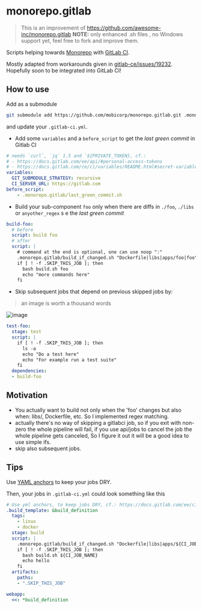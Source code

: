 # monorepo.gitlab
> This is an improvement of https://github.com/awesome-inc/monorepo.gitlab
> **NOTE:** only enhanced .sh files , no Windows support yet, feel free to fork and improve them.


Scripts helping towards [Monorepo](https://medium.com/@maoberlehner/monorepos-in-the-wild-33c6eb246cb9) with [GitLab CI](https://docs.gitlab.com/ee/ci/yaml/).

Mostly adapted from workarounds given in [gitlab-ce/issues/19232](https://gitlab.com/gitlab-org/gitlab-ce/issues/19232).
Hopefully soon to be integrated into GitLab CI!

## How to use

Add as a submodule

```bash
git submodule add https://github.com/mobicorp/monorepo.gitlab.git .monorepo.gitlab
```

and update your `.gitlab-ci.yml`.

- Add some `variables` and a `before_script` to get the *last green commit* in Gitlab CI

```yml
# needs `curl`, `jq` 1.5 and `${PRIVATE_TOKEN}, cf.:
# - https://docs.gitlab.com/ee/api/#personal-access-tokens
# - https://docs.gitlab.com/ce/ci/variables/README.html#secret-variables
variables:
  GIT_SUBMODULE_STRATEGY: recursive
  CI_SERVER_URL: https://gitlab.com
before_script:
    - .monorepo.gitlab/last_green_commit.sh
```

- Build your sub-component `foo` only when there are diffs in `./foo`, `./libs` or `anyother_regex` s
e the *last green commit*

```yml
build-foo:
  # before
  script: build foo
  # after
  script: |
    # command at the end is optional, one can use noop ":"
    .monorepo.gitlab/build_if_changed.sh "Dockerfile|libs|apps/foo|foo"
    if [ ! -f .SKIP_THIS_JOB ]; then
      bash build.sh foo
      echo "more commands here"
    fi
```

- Skip subsequent jobs that depend on previous skipped jobs by:

> an image is worth a thousand words

![image](skip_jobs.png)

```yml
test-foo:
  stage: test
  script: |
    if [ ! -f .SKIP_THIS_JOB ]; then
      ls -a
      echo "Do a test here"
      echo "For example run a test suite"
    fi
  dependencies:
  - build-foo
```


## Motivation

* You actually want to build not only when the 'foo' changes but also when: libs/, Dockerfile, etc. So I implemented regex matching.
* actually there's no way of skipping a gitlabci job, so if you exit with non-zero the whole pipeline will fail, if you use api/jobs to cancel the job the whole pipeline gets canceled, So I figure it out it will be a good idea to use simple ifs.
* skip also subsequent jobs.

## Tips

Use [YAML anchors](http://blog.daemonl.com/2016/02/yaml.html#yaml-anchors-references-extend) to keep your jobs DRY.

Then, your jobs in `.gitlab-ci.yml` could look something like this

```yml
# Use yml anchors, to keep jobs DRY, cf.: https://docs.gitlab.com/ee/ci/yaml/#anchors
.build_template: &build_definition
  tags:
    - linux
    - docker
  stage: build
  script: |
    .monorepo.gitlab/build_if_changed.sh "Dockerfile|libs|apps/${CI_JOB_NAME}"  ":"
    if [ ! -f .SKIP_THIS_JOB ]; then
      bash build.sh ${CI_JOB_NAME}
      echo hello
    fi
  artifacts:
    paths:
    - ".SKIP_THIS_JOB"

webapp:
  <<: *build_definition

```
